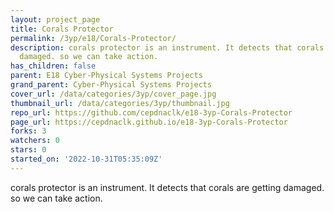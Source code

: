 ```yaml
---
layout: project_page
title: Corals Protector
permalink: /3yp/e18/Corals-Protector/
description: corals protector is an instrument. It detects that corals are getting
  damaged. so we can take action.
has_children: false
parent: E18 Cyber-Physical Systems Projects
grand_parent: Cyber-Physical Systems Projects
cover_url: /data/categories/3yp/cover_page.jpg
thumbnail_url: /data/categories/3yp/thumbnail.jpg
repo_url: https://github.com/cepdnaclk/e18-3yp-Corals-Protector
page_url: https://cepdnaclk.github.io/e18-3yp-Corals-Protector
forks: 3
watchers: 0
stars: 0
started_on: '2022-10-31T05:35:09Z'
---
```


corals protector is an instrument. It detects that corals are getting damaged. so we can take action.